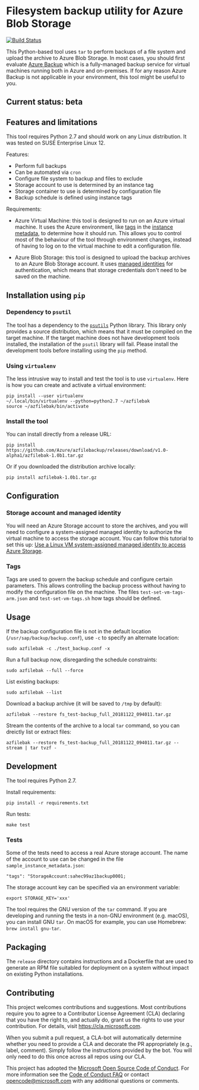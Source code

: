 # Filesystem backup utility for Azure Blob Storage

[![Build Status](https://dev.azure.com/tcontemsft/tconte/_apis/build/status/tomconte.azfilebak)](https://dev.azure.com/tcontemsft/tconte/_build/latest?definitionId=1)

This Python-based tool uses `tar` to perform backups of a file system and upload the archive to Azure Blob Storage. In most cases, you should first evaluate [Azure Backup](https://azure.microsoft.com/en-us/services/backup/) which is a fully-managed backup service for virtual machines running both in Azure and on-premises. If for any reason Azure Backup is not applicable in your environment, this tool might be useful to you.

## Current status: **beta**

## Features and limitations

This tool requires Python 2.7 and should work on any Linux distribution. It was tested on SUSE Enterprise Linux 12.

Features:

- Perform full backups
- Can be automated via `cron`
- Configure file system to backup and files to exclude
- Storage account to use is determined by an instance tag
- Storage container to use is determined by configuration file
- Backup schedule is defined using instance tags

Requirements:

- Azure Virtual Machine: this tool is designed to run on an Azure virtual machine. It uses the Azure environment, like [tags](https://docs.microsoft.com/en-us/azure/azure-resource-manager/resource-group-using-tags) in the [instance metadata](https://docs.microsoft.com/en-us/azure/virtual-machines/windows/instance-metadata-service), to determine how it should run. This allows you to control most of the behaviour of the tool through environment changes, instead of having to log on to the virtual machine to edit a configuration file.

- Azure Blob Storage: this tool is designed to upload the backup archives to an Azure Blob Storage account. It uses [managed identities](https://docs.microsoft.com/en-us/azure/active-directory/managed-identities-azure-resources/overview) for authentication, which means that storage credentials don't need to be saved on the machine.

## Installation using `pip`

### Dependency to `psutil`

The tool has a dependency to the [`psutils`](https://psutil.readthedocs.io/en/latest/) Python library. This library only provides a source distribution, which means that it must be compiled on the target machine. If the target machine does not have development tools installed, the installation of the `psutil` library will fail. Please install the development tools before installing using the `pip` method.

### Using `virtualenv`

The less intrusive way to install and test the tool is to use `virtualenv`. Here is how you can create and activate a virtual environment:

```shell
pip install --user virtualenv
~/.local/bin/virtualenv --python=python2.7 ~/azfilebak
source ~/azfilebak/bin/activate
```

### Install the tool

You can install directly from a release URL:

```
pip install https://github.com/Azure/azfilebackup/releases/download/v1.0-alpha1/azfilebak-1.0b1.tar.gz
```

Or if you downloaded the distribution archive locally:

```
pip install azfilebak-1.0b1.tar.gz
```

## Configuration

### Storage account and managed identity

You will need an Azure Storage account to store the archives, and you will need to configure a system-assigned managed identity to authorize the virtual machine to access the storage account. You can follow this tutorial to set this up: [Use a Linux VM system-assigned managed identity to access Azure Storage](https://docs.microsoft.com/en-us/azure/active-directory/managed-identities-azure-resources/tutorial-linux-vm-access-storage).

### Tags

Tags are used to govern the backup schedule and configure certain parameters. This allows controlling the backup process without having to modify the configuration file on the machine. The files `test-set-vm-tags-arm.json` and `test-set-vm-tags.sh` how tags should be defined.

## Usage

If the backup configuration file is not in the default location (`/usr/sap/backup/backup.conf`), use `-c` to specify an alternate location:

```
sudo azfilebak -c ./test_backup.conf -x
```

Run a full backup now, disregarding the schedule constraints:

```
sudo azfilebak --full --force
```

List existing backups:

```
sudo azfilebak --list
```

Download a backup archive (it will be saved to `/tmp` by default):

```
azfilebak --restore fs_test-backup_full_20181122_094011.tar.gz
```

Stream the contents of the archive to a local `tar` command, so you can dreictly list or extract files:

```
azfilebak --restore fs_test-backup_full_20181122_094011.tar.gz --stream | tar tvzf -
```

## Development

The tool requires Python 2.7.

Install requirements:

```
pip install -r requirements.txt
```

Run tests:

```
make test
```

### Tests

Some of the tests need to access a real Azure storage account. The name of the account to use can be changed in the file `sample_instance_metadata.json`:

```
"tags": "StorageAccount:sahec99az1backup0001;
```

The storage account key can be specified via an environment variable:

```
export STORAGE_KEY='xxx'
```

The tool requires the GNU version of the `tar` command. If you are developing and running the tests in a non-GNU environment (e.g. macOS), you can install GNU `tar`. On macOS for example, you can use Homebrew: `brew install gnu-tar`.

## Packaging

The `release` directory contains instructions and a Dockerfile that are used to generate an RPM file suitabled for deployment on a system without impact on existing Python installations.

## Contributing

This project welcomes contributions and suggestions.  Most contributions require you to agree to a
Contributor License Agreement (CLA) declaring that you have the right to, and actually do, grant us
the rights to use your contribution. For details, visit https://cla.microsoft.com.

When you submit a pull request, a CLA-bot will automatically determine whether you need to provide
a CLA and decorate the PR appropriately (e.g., label, comment). Simply follow the instructions
provided by the bot. You will only need to do this once across all repos using our CLA.

This project has adopted the [Microsoft Open Source Code of Conduct](https://opensource.microsoft.com/codeofconduct/).
For more information see the [Code of Conduct FAQ](https://opensource.microsoft.com/codeofconduct/faq/) or
contact [opencode@microsoft.com](mailto:opencode@microsoft.com) with any additional questions or comments.
